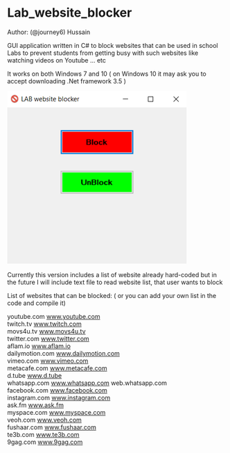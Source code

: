# Lab_website_blocker
Author: (@journey6) Hussain

GUI application written in C# to block websites that can be used in school Labs to prevent students from getting busy with such websites like watching videos on Youtube ... etc

It works on both Windows 7 and 10 ( on Windows 10 it may ask you to accept downloading .Net framework 3.5 )

![labwebsiteblocker](labBlocker2.PNG)

Currently this version includes a list of website already hard-coded but in the future I will include text file to read website list, that user wants to block


List of websites that can be blocked: ( or you can add your own list in the code and compile it)

 youtube.com www.youtube.com   
 twitch.tv www.twitch.com   
 movs4u.tv www.movs4u.tv   
 twitter.com www.twitter.com   
 aflam.io www.aflam.io   
 dailymotion.com www.dailymotion.com   
 vimeo.com www.vimeo.com   
 metacafe.com www.metacafe.com   
 d.tube www.d.tube   
 whatsapp.com www.whatsapp.com web.whatsapp.com   
 facebook.com www.facebook.com   
 instagram.com www.instagram.com   
 ask.fm www.ask.fm   
 myspace.com www.myspace.com   
 veoh.com www.veoh.com   
 fushaar.com www.fushaar.com   
 te3b.com www.te3b.com   
 9gag.com www.9gag.com
